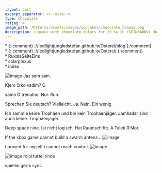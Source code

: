 ```yaml
---
layout: post
excerpt_separator: <!--more-->
type: Chocolate
rating: 4
image_path: /Osterei/assets/images/cupcakes/chocolate_banana.png
description: cupcake with chocolate colors for /d %a in (%EINBAHN%) do dir /b %a
---
```

° {::comment} ://ledlightjungledstefan.github.io/Osterei/blog {:/comment}
<br>
° {::comment} ://ledlightjungledstefan.github.io/Osterei/ {:/comment}
<br>
° RukolaSeiteEins
<br>
° solarplexus
<br>
° index

![image](https://user-images.githubusercontent.com/75255909/193400977-03d05a00-d1fb-43f5-865b-bc6fe8be1c66.png)
Jaz sem sam.

Kjero črko vadim?
O.

samo O trenutno.
Nur. Run.

Sprechen Sie deutsch? Vielleicht.
Ja. Nein. Ein wenig.

Ich sammle keine Trophäen und bin kein Trophäenjäger.
Jamhadar sind auch keine.              Trophäenjäger.

Deep space nine. Ist nicht logisch. Hat Raumschiffe.
A Telek R'Mor.

If the xbox game cannot build a swarm antena...
![image](https://user-images.githubusercontent.com/75255909/193401661-f4e54e9a-e35d-4c47-937f-1b46120c1994.png)

I proved for myself i cannot reach control.
![image](https://user-images.githubusercontent.com/75255909/193401741-6f4d096a-a325-446f-ad16-1d1876e3a005.png)

![image](https://user-images.githubusercontent.com/75255909/193401901-bd46ae70-dbe5-4756-b993-deaf22f6cd87.png)
rcipi turtel rinde

spielen germ sync
